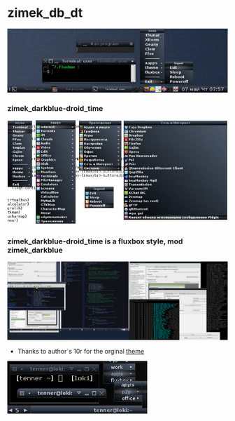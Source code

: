 # zimek_db_dt

![](https://raw.githubusercontent.com/slacknk/themes/master/fluxbox/zimek_db_dt/files/screen-150507-075804.png)

### zimek_darkblue-droid_time

![](https://raw.githubusercontent.com/slacknk/themes/master/fluxbox/zimek_db_dt/files/screen-150719-025057.jpg)

### zimek_darkblue-droid_time is a fluxbox style, mod zimek_darkblue

![](https://raw.githubusercontent.com/slacknk/themes/master/fluxbox/zimek_db_dt/files/screen-150506-232252.png)

* Thanks to author`s 10r for the orginal [theme](http://www.tenr.de/styles/allstyles.php)

![](https://raw.githubusercontent.com/slacknk/themes/master/fluxbox/zimek_db_dt/files/preview.jpg)
